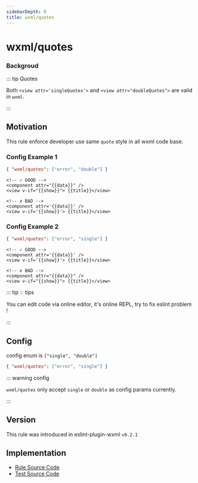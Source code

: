 ```yaml
---
sidebarDepth: 0
title: wxml/quotes
---
```


# wxml/quotes

### Backgroud

::: tip Quotes

Both `<view attr='singleQuotes'>` and `<view attr="doubleQuotes">` are valid in `wxml`.

:::

## Motivation

This rule enforce developer use same `quote` style in all wxml code base.

### Config Example 1
```json
{ "wxml/quotes": ["error", "double"] }
```
<eslint-code-block :rules="{'wxml/quotes': ['error', 'double']}" >

```wxml
<!-- ✓ GOOD -->
<component attr="{{data}}" />
<view v-if="{{show}}"> {{title}}</view>

<!-- ✗ BAD -->
<component attr='{{data}}' />
<view v-if='{{show}}'> {{title}}</view>
```

</eslint-code-block>

### Config Example 2
```json
{ "wxml/quotes": ["error", "single"] }
```

<eslint-code-block :rules="{'wxml/quotes': ['error', 'single']}" >

```wxml
<!-- ✓ GOOD -->
<component attr='{{data}}' />
<view v-if='{{show}}'> {{title}}</view>

<!-- ✗ BAD -->
<component attr="{{data}}" />
<view v-if="{{show}}"> {{title}}</view>
```

</eslint-code-block>

::: tip 💡 tips

You can edit code via online editor, it's online REPL, try to fix eslint problem !

:::

## Config

config enum is `["single", "double"]`

```json
{ "wxml/quotes": ["error", "single"] }
```

::: warning config

`wxml/quotes` only accept `single` or `double` as config params currently.

:::

## Version

This rule was introduced in eslint-plugin-wxml `v0.2.1`

## Implementation

- [Rule Source Code](https://github.com/wxmlfile/eslint-plugin-wxml/tree/main/lib/rules/quotes.js)
- [Test Source Code](https://github.com/wxmlfile/eslint-plugin-wxml/tree/main/tests/rules/quotes.js)
